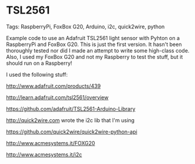TSL2561
=======

Tags: RaspberryPi, FoxBox G20, Arduino, i2c, quick2wire, python 

Example code to use an Adafruit TSL2561 light sensor with Pyhton on a RaspberryPi and FoxBox G20.
This is just the first version. It hasn't been thoroughly tested nor did I made an attempt to write some high-class code. 
Also, I used my FoxBox G20 and not my Raspberry to test the stuff, but it should run on a Raspberry!

I used the following stuff:

http://www.adafruit.com/products/439

http://learn.adafruit.com/tsl2561/overview

https://github.com/adafruit/TSL2561-Arduino-Library

http://quick2wire.com wrote the i2c lib that I'm using

https://github.com/quick2wire/quick2wire-python-api

http://www.acmesystems.it/FOXG20

http://www.acmesystems.it/i2c
